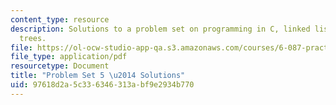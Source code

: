 ```yaml
---
content_type: resource
description: Solutions to a problem set on programming in C, linked lists, and binary
  trees.
file: https://ol-ocw-studio-app-qa.s3.amazonaws.com/courses/6-087-practical-programming-in-c-january-iap-2010/97618d2a5c336346313abf9e2934b770_MIT6_087IAP10_assn05_sol.pdf
file_type: application/pdf
resourcetype: Document
title: "Problem Set 5 \u2014 Solutions"
uid: 97618d2a-5c33-6346-313a-bf9e2934b770
---
```

